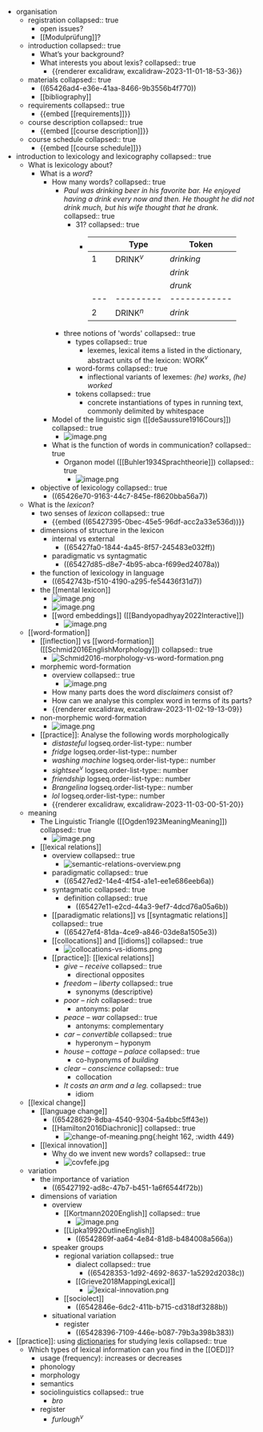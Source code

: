 - organisation
	- registration
	  collapsed:: true
		- open issues?
		- [[Modulprüfung]]?
	- introduction
	  collapsed:: true
		- What’s your background?
		- What interests you about lexis?
		  collapsed:: true
			- {{renderer excalidraw, excalidraw-2023-11-01-18-53-36}}
	- materials
	  collapsed:: true
		- ((65426ad4-e36e-41aa-8466-9b3556b4f770))
		- [[bibliography]]
	- requirements
	  collapsed:: true
		- {{embed [[requirements]]}}
	- course description
	  collapsed:: true
		- {{embed [[course description]]}}
	- course schedule
	  collapsed:: true
		- {{embed [[course schedule]]}}
- introduction to lexicology and lexicography
  collapsed:: true
	- What is lexicology about?
		- What is a *word*?
			- How many words?
			  collapsed:: true
				- *Paul was drinking beer in his favorite bar. He enjoyed having a drink every now and then. He thought he did not drink much, but his wife thought that he drank.*
				  collapsed:: true
					- 31?
					  collapsed:: true
						- |   | Type    | Token      |
						  |---|---------|------------|
						  | 1 | DRINK$^v$ | *drinking* |
						  |   |         | *drink*    |
						  |   |         | *drunk*    |
						  |---|---------|------------|
						  | 2 | DRINK$^n$ | *drink*    |
				- three notions of 'words'
				  collapsed:: true
					- types
					  collapsed:: true
						- lexemes, lexical items a listed in the dictionary, abstract units of the lexicon: WORK$^v$
					- word-forms
					  collapsed:: true
						- inflectional variants of lexemes: *(he) works*, *(he) worked*
					- tokens
					  collapsed:: true
						- concrete instantiations of types in running text, commonly delimited by whitespace
			- Model of the linguistic sign ([[deSaussure1916Cours]])
			  collapsed:: true
				- ![image.png](../assets/image_1698947928175_0.png)
			- What is the function of words in communication?
			  collapsed:: true
				- Organon model ([[Buhler1934Sprachtheorie]])
				  collapsed:: true
					- ![image.png](../assets/image_1698948017991_0.png)
		- objective of lexicology
		  collapsed:: true
			- ((65426e70-9163-44c7-845e-f8620bba56a7))
	- What is the *lexicon*?
		- two senses of *lexicon*
		  collapsed:: true
			- {{embed ((65427395-0bec-45e5-96df-acc2a33e536d))}}
		- dimensions of structure in the lexicon
			- internal vs external
				- ((65427fa0-1844-4a45-8f57-245483e032ff))
			- paradigmatic vs syntagmatic
				- ((65427d85-d8e7-4b95-abca-f699ed24078a))
		- the function of lexicology in language
			- ((6542743b-f510-4190-a295-fe54436f31d7))
		- the [[mental lexicon]]
			- ![image.png](../assets/image_1698948775221_0.png)
			- ![image.png](../assets/image_1698948757878_0.png)
			- [[word embeddings]] ([[Bandyopadhyay2022Interactive]])
				- ![image.png](../assets/image_1698966813935_0.png)
	- [[word-formation]]
		- [[inflection]] vs [[word-formation]] ([[Schmid2016EnglishMorphology]])
		  collapsed:: true
			- ![Schmid2016-morphology-vs-word-formation.png](../assets/Schmid2016-morphology-vs-word-formation_1698949643850_0.png)
		- morphemic word-formation
			- overview
			  collapsed:: true
				- ![image.png](../assets/image_1698966977051_0.png)
			- How many parts does the word *disclaimers* consist of?
			- How can we analyse this complex word in terms of its parts?
			- {{renderer excalidraw, excalidraw-2023-11-02-19-13-09}}
		- non-morphemic word-formation
			- ![image.png](../assets/image_1698950159306_0.png)
		- [[practice]]: Analyse the following words morphologically
			- *distasteful*
			  logseq.order-list-type:: number
			- *fridge*
			  logseq.order-list-type:: number
			- *washing machine*
			  logseq.order-list-type:: number
			- *sightsee*$^v$
			  logseq.order-list-type:: number
			- *friendship*
			  logseq.order-list-type:: number
			- *Brangelina*
			  logseq.order-list-type:: number
			- *lol*
			  logseq.order-list-type:: number
			- {{renderer excalidraw, excalidraw-2023-11-03-00-51-20}}
	- meaning
		- The Linguistic Triangle ([[Ogden1923MeaningMeaning]])
		  collapsed:: true
			- ![image.png](../assets/image_1698949528283_0.png)
		- [[lexical relations]]
			- overview
			  collapsed:: true
				- ![semantic-relations-overview.png](../assets/semantic-relations-overview_1698949387136_0.png)
			- paradigmatic
			  collapsed:: true
				- ((65427ed2-14e4-4f54-a1e1-ee1e686eeb6a))
			- syntagmatic
			  collapsed:: true
				- definition
				  collapsed:: true
					- ((65427e11-e2cd-44a3-9ef7-4dcd76a05a6b))
			- [[paradigmatic relations]] vs [[syntagmatic relations]]
			  collapsed:: true
				- ((65427ef4-81da-4ce9-a846-03de8a1505e3))
			- [[collocations]] and [[idioms]]
			  collapsed:: true
				- ![collocations-vs-idioms.png](../assets/collocations-vs-idioms_1698949088595_0.png)
			- [[practice]]: [[lexical relations]]
				- *give* – *receive*
				  collapsed:: true
					- directional opposites
				- *freedom* – *liberty*
				  collapsed:: true
					- synonyms (descriptive)
				- *poor* – *rich*
				  collapsed:: true
					- antonyms: polar
				- *peace* – *war*
				  collapsed:: true
					- antonyms: complementary
				- *car* – *convertible*
				  collapsed:: true
					- hyperonym – hyponym
				- *house* – *cottage* – *palace*
				  collapsed:: true
					- co-hyponyms of *building*
				- *clear* – *conscience*
				  collapsed:: true
					- collocation
				- *It costs an arm and a leg.*
				  collapsed:: true
					- idiom
	- [[lexical change]]
		- [[language change]]
			- ((65428629-8dba-4540-9304-5a4bbc5ff43e))
			- [[Hamilton2016Diachronic]]
			  collapsed:: true
				- ![change-of-meaning.png](../assets/change-of-meaning_1698948403017_0.png){:height 162, :width 449}
		- [[lexical innovation]]
			- Why do we invent new words?
			  collapsed:: true
				- ![covfefe.jpg](../assets/covfefe_1698948489765_0.jpg)
	- variation
		- the importance of variation
			- ((65427192-ad8c-47b7-b451-1a6f6544f72b))
		- dimensions of variation
			- overview
				- [[Kortmann2020English]]
				  collapsed:: true
					- ![image.png](../assets/image_1698967857979_0.png)
				- [[Lipka1992OutlineEnglish]]
					- ((6542869f-aa64-4e84-81d8-b484008a566a))
			- speaker groups
				- regional variation
				  collapsed:: true
					- dialect
					  collapsed:: true
						- ((65428353-1d92-4692-8637-1a5292d2038c))
					- [[Grieve2018MappingLexical]]
						- ![lexical-innovation.png](../assets/lexical-innovation_1698948545880_0.png)
				- [[sociolect]]
					- ((6542846e-6dc2-411b-b715-cd318df3288b))
			- situational variation
				- register
					- ((65428396-7109-446e-b087-79b3a398b383))
- [[practice]]: using [dictionaries]([[dictionary]]) for studying lexis
  collapsed:: true
	- Which types of lexical information can you find in the [[OED]]?
		- usage (frequency): increases or decreases
		- phonology
		- morphology
		- semantics
		- sociolinguistics
		  collapsed:: true
			- *bro*
		- register
			- *furlough*$^v$